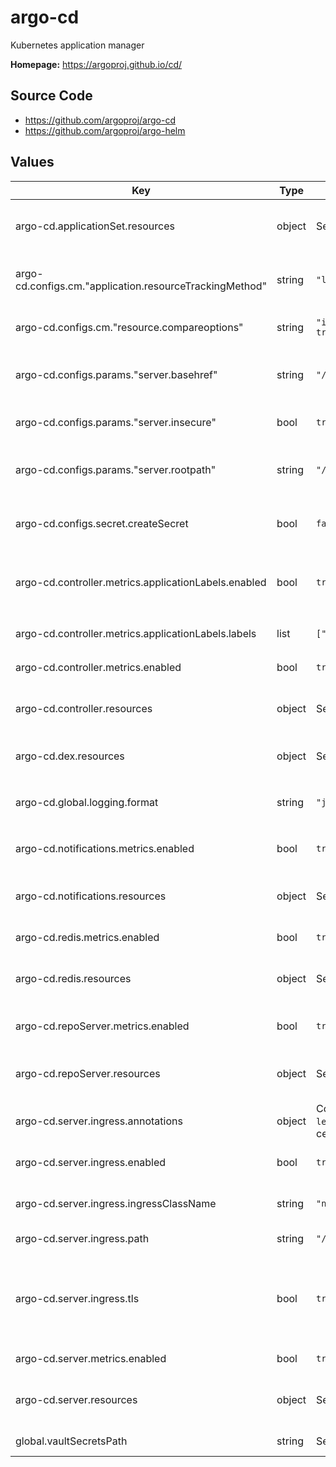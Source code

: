 # argo-cd

Kubernetes application manager

**Homepage:** <https://argoproj.github.io/cd/>

## Source Code

* <https://github.com/argoproj/argo-cd>
* <https://github.com/argoproj/argo-helm>

## Values

| Key | Type | Default | Description |
|-----|------|---------|-------------|
| argo-cd.applicationSet.resources | object | See `values.yaml` | Resource limits and requests for the applicationSet server |
| argo-cd.configs.cm."application.resourceTrackingMethod" | string | `"label"` | Keep label-based tracking for now until Nublado is updated. |
| argo-cd.configs.cm."resource.compareoptions" | string | `"ignoreAggregatedRoles: true\n"` | Configure resource comparison |
| argo-cd.configs.params."server.basehref" | string | `"/argo-cd"` | Base href for `index.html` when running under a reverse proxy |
| argo-cd.configs.params."server.insecure" | bool | `true` | Do not use TLS (this is terminated at the ingress) |
| argo-cd.configs.params."server.rootpath" | string | `"/argo-cd"` | Server root path when running under a reverse proxy |
| argo-cd.configs.secret.createSecret | bool | `false` | Create the Argo CD secret (we manage this with Vault) |
| argo-cd.controller.metrics.applicationLabels.enabled | bool | `true` | Enable adding additional labels to `argocd_app_labels` metric |
| argo-cd.controller.metrics.applicationLabels.labels | list | `["name","instance"]` | Labels to add to `argocd_app_labels` metric |
| argo-cd.controller.metrics.enabled | bool | `true` | Enable controller metrics service |
| argo-cd.controller.resources | object | See `values.yaml` | Resource limits and requests for the application controller pods |
| argo-cd.dex.resources | object | See `values.yaml` | Resource limits and requests for the Dex server |
| argo-cd.global.logging.format | string | `"json"` | Set the global logging format. Either: `text` or `json` |
| argo-cd.notifications.metrics.enabled | bool | `true` | Enable notifications metrics service |
| argo-cd.notifications.resources | object | See `values.yaml` | Resource limits and requests for the notifications controller |
| argo-cd.redis.metrics.enabled | bool | `true` | Enable Redis metrics service |
| argo-cd.redis.resources | object | See `values.yaml` | Resource limits and requests for the Redis controller |
| argo-cd.repoServer.metrics.enabled | bool | `true` | Enable repo server metrics service |
| argo-cd.repoServer.resources | object | See `values.yaml` | Resource limits and requests for the repo server pods |
| argo-cd.server.ingress.annotations | object | Configure the `letsencrypt-dns` TLS cert cluster issuer | Annotations to add to the ingress |
| argo-cd.server.ingress.enabled | bool | `true` | Create an ingress for the Argo CD server |
| argo-cd.server.ingress.ingressClassName | string | `"nginx"` | Ingress class to use for Argo CD ingress |
| argo-cd.server.ingress.path | string | `"/argo-cd"` | Paths to route to Argo CD |
| argo-cd.server.ingress.tls | bool | `true` | Enable TLS management for this ingress. Disable this if TLS should not use a Let's Encrypt TLS certificate. |
| argo-cd.server.metrics.enabled | bool | `true` | Enable server metrics service |
| argo-cd.server.resources | object | See `values.yaml` | Resource limits and requests for the Argo CD server |
| global.vaultSecretsPath | string | Set by Argo CD | Base path for Vault secrets |
